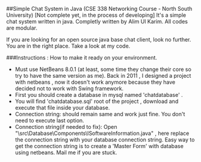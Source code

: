 ##Simple Chat System in Java (CSE 338 Networking Course - North South University)
[Not complete yet, in the process of developing]
It's a simple chat system written in java. Completly written by Alim Ul Karim. All codes are modular. 

If you are looking for an open source java base chat client, look no further. You are in the right place. Take a look at my code.

###Instructions : How to make it ready on your environment. 


- Must use NetBeans 8.0.1 (at least, some time they change their core so try to have the same version as me). Back in 2011 , I designed a project with netbeans , now it doesn't work anymore because they have decided not to work with Swing framework.
- First you should create a database in mysql named 'chatdatabase' .
- You will find 'chatdatabase.sql' root of the project , download and execute that file inside your database.
- Connection string: should remain same and work just fine. You don't need to execute last option.
- Connection string(if needed to fix): Open "\src\Database\Components\ISoftwareInformation.java" , here replace the connection string with your database connection string. Easy way to get the connection string is to create a 'Master Form' with database using netbeans. Mail me if you are stuck.


  

